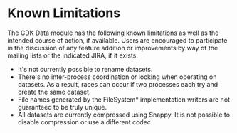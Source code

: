 # Known Limitations

The CDK Data module has the following known limitations as well as the intended
course of action, if available. Users are encouraged to participate in the
discussion of any feature addition or improvements by way of the mailing lists
or the indicated JIRA, if it exists.

* It's not currently possible to rename datasets.
* There's no inter-process coordination or locking when operating on datasets.
  As a result, races can occur if two processes each try and create the same
  dataset.
* File names generated by the FileSystem\* implementation writers are not
  guaranteed to be truly unique.
* All datasets are currently compressed using Snappy. It is not possible to disable
  compression or use a different codec.
